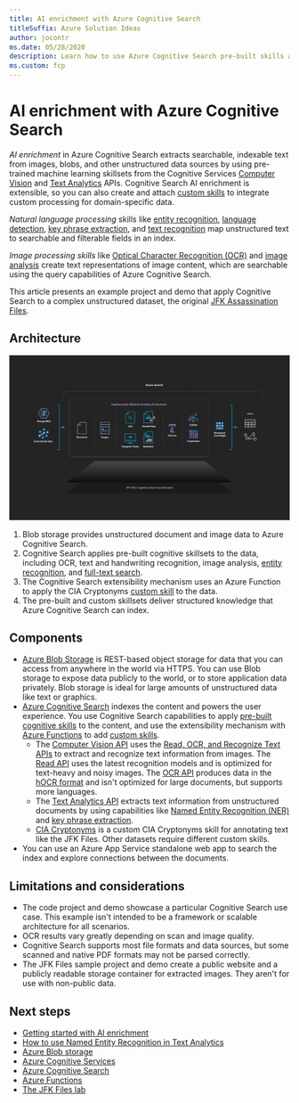 ```yaml
---
title: AI enrichment with Azure Cognitive Search
titleSuffix: Azure Solution Ideas
author: jocontr
ms.date: 05/28/2020
description: Learn how to use Azure Cognitive Search pre-built skills and custom extensibility to enrich large unstructured data sets like the JFK Files into indexable, structured data.
ms.custom: fcp
---
```


# AI enrichment with Azure Cognitive Search

*AI enrichment* in Azure Cognitive Search extracts searchable, indexable text from images, blobs, and other unstructured data sources by using pre-trained machine learning skillsets from the Cognitive Services [Computer Vision](https://docs.microsoft.com/azure/cognitive-services/computer-vision/home) and [Text Analytics](https://docs.microsoft.com/azure/cognitive-services/text-analytics/overview) APIs. Cognitive Search AI enrichment is extensible, so you can also create and attach [custom skills](https://docs.microsoft.com/azure/search/cognitive-search-custom-skill-interface) to integrate custom processing for domain-specific data.

*Natural language processing* skills like [entity recognition](https://docs.microsoft.com/azure/search/cognitive-search-skill-entity-recognition), [language detection](https://docs.microsoft.com/azure/search/cognitive-search-skill-language-detection), [key phrase extraction](https://docs.microsoft.com/azure/search/cognitive-search-skill-keyphrases), and [text recognition](https://docs.microsoft.com/azure/cognitive-services/computer-vision/concept-recognizing-text) map unstructured text to searchable and filterable fields in an index.

*Image processing skills* like [Optical Character Recognition (OCR)](https://docs.microsoft.com/azure/search/cognitive-search-skill-ocr) and [image analysis](https://docs.microsoft.com/azure/search/cognitive-search-skill-image-analysis) create text representations of image content, which are searchable using the query capabilities of Azure Cognitive Search.

This article presents an example project and demo that apply Cognitive Search to a complex unstructured dataset, the original [JFK Assassination Files][jfk-files-lab].

## Architecture

![Cognitive Search architecture to convert unstructured into structured data](../media/jfk-cognitive-search.jpg)

1. Blob storage provides unstructured document and image data to Azure Cognitive Search.
1. Cognitive Search applies pre-built cognitive skillsets to the data, including OCR, text and handwriting recognition, image analysis, [entity recognition](https://docs.microsoft.com/azure/search/cognitive-search-skill-entity-recognition), and [full-text search](https://docs.microsoft.com/azure/search/search-lucene-query-architecture).
1. The Cognitive Search extensibility mechanism uses an Azure Function to apply the CIA Cryptonyms [custom skill](https://docs.microsoft.com/azure/search/cognitive-search-create-custom-skill-example) to the data.
1. The pre-built and custom skillsets deliver structured knowledge that Azure Cognitive Search can index.

## Components

- [Azure Blob Storage](https://azure.microsoft.com/services/storage/blobs/) is REST-based object storage for data that you can access from anywhere in the world via HTTPS. You can use Blob storage to expose data publicly to the world, or to store application data privately. Blob storage is ideal for large amounts of unstructured data like text or graphics.
- [Azure Cognitive Search](https://azure.microsoft.com/services/search/) indexes the content and powers the user experience. You use Cognitive Search capabilities to apply [pre-built cognitive skills](https://docs.microsoft.com/azure/search/cognitive-search-predefined-skills) to the content, and use the extensibility mechanism with [Azure Functions](https://azure.microsoft.com/services/functions/) to add [custom skills](https://docs.microsoft.com/azure/search/cognitive-search-custom-skill-interface).
  - The [Computer Vision API](https://azure.microsoft.com/services/cognitive-services/computer-vision/) uses the [Read, OCR, and Recognize Text APIs](https://docs.microsoft.com/azure/cognitive-services/computer-vision/concept-recognizing-text) to extract and recognize text information from images. The [Read API](https://docs.microsoft.com/azure/cognitive-services/computer-vision/concept-recognizing-text#read-api) uses the latest recognition models and is optimized for text-heavy and noisy images. The [OCR API](https://docs.microsoft.com/azure/cognitive-services/computer-vision/concept-recognizing-text#ocr-optical-character-recognition-api) produces data in the [hOCR format](https://en.wikipedia.org/wiki/HOCR) and isn't optimized for large documents, but supports more languages.
  - The [Text Analytics API](https://docs.microsoft.com/azure/cognitive-services/text-analytics/overview) extracts text information from unstructured documents by using capabilities like [Named Entity Recognition (NER)](https://docs.microsoft.com/azure/cognitive-services/text-analytics/how-tos/text-analytics-how-to-entity-linking) and [key phrase extraction](https://docs.microsoft.com/azure/search/cognitive-search-skill-keyphrases).
  - [CIA Cryptonyms](https://www.maryferrell.org/php/cryptdb.php) is a custom CIA Cryptonyms skill for annotating text like the JFK Files. Other datasets require different custom skills.
- You can use an Azure App Service standalone web app to search the index and explore connections between the documents.

## Limitations and considerations

- The code project and demo showcase a particular Cognitive Search use case. This example isn't intended to be a framework or scalable architecture for all scenarios.
- OCR results vary greatly depending on scan and image quality.
- Cognitive Search supports most file formats and data sources, but some scanned and native PDF formats may not be parsed correctly.
- The JFK Files sample project and demo create a public website and a publicly readable storage container for extracted images. They aren't for use with non-public data.

## Next steps

- [Getting started with AI enrichment](https://docs.microsoft.com/azure/search/cognitive-search-concept-intro)
- [How to use Named Entity Recognition in Text Analytics](https://docs.microsoft.com/azure/cognitive-services/text-analytics/how-tos/text-analytics-how-to-entity-linking)
- [Azure Blob storage](https://docs.microsoft.com/azure/storage/blobs/storage-blobs-introduction)
- [Azure Cognitive Services](https://docs.microsoft.com/azure/cognitive-services/)
- [Azure Cognitive Search](https://docs.microsoft.com/azure/search/cognitive-search-resources-documentation)
- [Azure Functions](https://docs.microsoft.com/azure/azure-functions/)
- [The JFK Files lab][jfk-files-lab]

[jfk-files-lab]: https://github.com/microsoft/AzureSearch_JFK_Files
